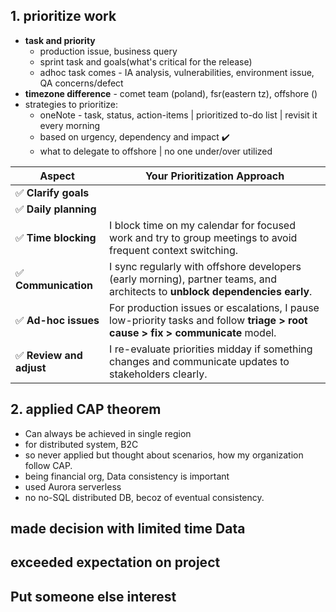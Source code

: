 ## 1. prioritize work
- **task and priority**
  - production issue, business query
  - sprint task and goals(what's critical for the release)
  - adhoc task comes - IA analysis, vulnerabilities, environment issue, QA concerns/defect
- **timezone difference** - comet team (poland), fsr(eastern tz), offshore ()
- strategies to prioritize:
  - oneNote - task, status, action-items | prioritized to-do list | revisit it every morning
  - based on urgency, dependency and impact ✔️
  - what to delegate to offshore | no one under/over utilized
  
  
| **Aspect**              | **Your Prioritization Approach**                                                                                                                                |
| ----------------------- | --------------------------------------------------------------------------------------------------------------------------------------------------------------- |
| ✅ **Clarify goals**     |                                                               |
| ✅ **Daily planning**    |  |
| ✅ **Time blocking**     | I block time on my calendar for focused work and try to group meetings to avoid frequent context switching.                                                     |
| ✅ **Communication**     | I sync regularly with offshore developers (early morning), partner teams, and architects to **unblock dependencies early**.                                         |
| ✅ **Ad-hoc issues**     | For production issues or escalations, I pause low-priority tasks and follow **triage > root cause > fix > communicate** model.                                  |
| ✅ **Review and adjust** | I re-evaluate priorities midday if something changes and communicate updates to stakeholders clearly.                                                           |

## 2. applied CAP theorem
- Can always be achieved in single region
- for distributed system, B2C
- so never applied but thought about scenarios, how my organization follow CAP. 
- being financial org, Data consistency is important
- used Aurora serverless 
- no no-SQL distributed DB, becoz of eventual consistency.


## made decision with limited time Data

## exceeded expectation on project

## Put someone else interest